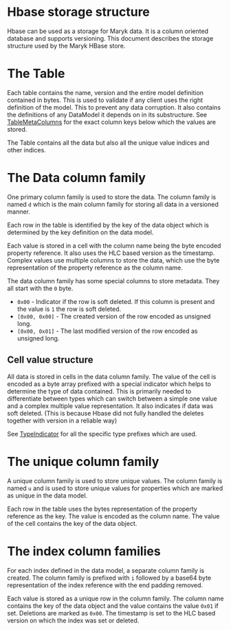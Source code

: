 # Hbase storage structure

Hbase can be used as a storage for Maryk data. It is a column oriented database and supports versioning. This document
describes the storage structure used by the Maryk HBase store.

# The Table

Each table contains the name, version and the entire model definition contained in bytes. This is used to validate if any 
client uses the right definition of the model. This to prevent any data corruption. It also contains the definitions of
any DataModel it depends on in its substructure. See [TableMetaColumns](../src/commonMain/kotlin/maryk/datastore/hbase/TableMetaColumns.kt)
for the exact column keys below which the values are stored.

The Table contains all the data but also all the unique value indices and other indices.

# The Data column family

One primary column family is used to store the data. The column family is named `d` which is the main column family
for storing all data in a versioned manner. 

Each row in the table is identified by the key of the data object which is determined by the key definition on the data 
model.

Each value is stored in a cell with the column name being the byte encoded property reference. It also uses the HLC based
version as the timestamp. Complex values use multiple columns to store the data, which use the byte representation of the property 
reference as the column name.

The data column family has some special columns to store metadata. They all start with the `0` byte.

- `0x00` - Indicator if the row is soft deleted. If this column is present and the value is `1` the row is soft deleted.
- `[0x00, 0x00]` - The created version of the row encoded as unsigned long.
- `[0x00, 0x01]` - The last modified version of the row encoded as unsigned long.

## Cell value structure

All data is stored in cells in the data column family. The value of the cell is encoded as a byte array prefixed with a
special indicator which helps to determine the type of data contained. This is primarily needed to differentiate between
types which can switch between a simple one value and a complex multiple value representation. It also indicates if
data was soft deleted. (This is because Hbase did not fully handled the deletes together with version in a reliable way)

See [TypeIndicator](../../shared/src/commonMain/kotlin/maryk/datastore/shared/TypeIndicator.kt) for all the specific
type prefixes which are used.

# The unique column family

A unique column family is used to store unique values. The column family is named `u` and is used to store unique values
for properties which are marked as unique in the data model.

Each row in the table uses the bytes representation of the property reference as the key. The value is encoded as the 
column name. The value of the cell contains the key of the data object.

# The index column families

For each index defined in the data model, a separate column family is created. The column family is prefixed with `i` 
followed by a base64 byte representation of the index reference with the end padding removed.

Each value is stored as a unique row in the column family. The column name contains the key of the data object and the 
value contains the value `0x01` if set. Deletions are marked as `0x00`. The timestamp is set to the HLC based version on
which the index was set or deleted.
